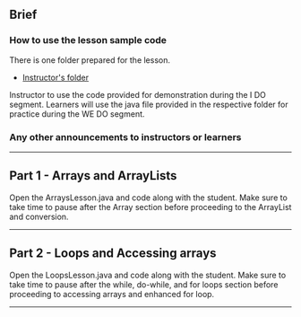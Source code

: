 ## Brief

### How to use the lesson sample code

There is one folder prepared for the lesson. 
- [Instructor's folder](./lesson-sample-code/)

Instructor to use the code provided for demonstration during the I DO segment. Learners will use the java file provided in the respective folder for practice during the WE DO segment.

### Any other announcements to instructors or learners

---

## Part 1 - Arrays and ArrayLists

Open the ArraysLesson.java and code along with the student. Make sure to take time to pause after the Array section before proceeding to the ArrayList and conversion.

---

## Part 2 - Loops and Accessing arrays

Open the LoopsLesson.java and code along with the student. Make sure to take time to pause after the while, do-while, and for loops section before proceeding to accessing arrays and enhanced for loop.

---